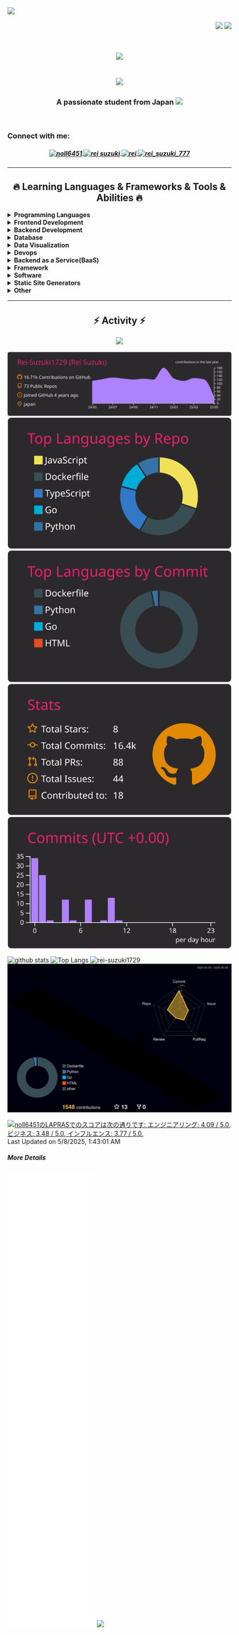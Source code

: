 <img src="https://capsule-render.vercel.app/api?type=waving&color=gradient&height=200&section=header" />


<div>
 <p align="right">
  <img src="https://komarev.com/ghpvc/?username=Rei-Suzuki1729" />
  <img src="https://visitor-badge.laobi.icu/badge?page_id=Rei-Suzuki1729">
 </p>
</div>

<h1 align="center">
  <a href="https://git.io/typing-svg">
    <img src="https://readme-typing-svg.herokuapp.com/?lines=Hi,+There!+👋;I'm+Rei+Suzuki....;Nice+to+meet+you!&center=true&size=30">
  </a>
</h1>

<h2 align="center">
  <a href="#"><img width="650px" src="https://readme-typing-svg.herokuapp.com?font=Ubuntu&color=58a6ff&size=22&center=true&lines=Hello,+World+🌎;Welcome+to+my+profile+😇;Happy+to+see+you+here+😀;Feel+free+to+look+around+😌;Reach+me+out+if+you+need+me+🤗;Have+a+great+day+😊"></a>
</h2>

<h3 align="center">A passionate student from Japan
<img src="https://media.giphy.com/media/hvRJCLFzcasrR4ia7z/giphy.gif" width="28"></h3>
<br>

<h3 align="left">Connect with me:</h3>
<h5 align="center"> 
 <!-- <a href="https://codepen.io/ffff" target="blank">
  <img align="center" src="https://raw.githubusercontent.com/rahuldkjain/github-profile-readme-generator/master/src/images/icons/Social/codepen.svg" alt="ffff" height="30" width="40" />
 </a> -->
 <!-- <a href="https://dev.to/fff" target="blank">
  <img align="center" src="https://raw.githubusercontent.com/rahuldkjain/github-profile-readme-generator/master/src/images/icons/Social/devto.svg" alt="fff" height="30" width="40" />
 </a> -->
 <a href="https://twitter.com/noll6451" target="blank">
  <img align="center" src="https://raw.githubusercontent.com/rahuldkjain/github-profile-readme-generator/master/src/images/icons/Social/twitter.svg" alt="noll6451" height="30" width="40" />
 </a>
 <a href="https://linkedin.com/in/rei suzuki" target="blank">
  <img align="center" src="https://raw.githubusercontent.com/rahuldkjain/github-profile-readme-generator/master/src/images/icons/Social/linked-in-alt.svg" alt="rei suzuki" height="30" width="40" />
 </a>
 <a href="https://stackoverflow.com/users/rei" target="blank">
  <img align="center" src="https://raw.githubusercontent.com/rahuldkjain/github-profile-readme-generator/master/src/images/icons/Social/stack-overflow.svg" alt="rei" height="30" width="40" />
 </a>
 <!-- <a href="https://codesandbox.com/fff" target="blank">
  <img align="center" src="https://raw.githubusercontent.com/rahuldkjain/github-profile-readme-generator/master/src/images/icons/Social/codesandbox.svg" alt="fff" height="30" width="40" />
 </a> -->
 <!-- <a href="https://fb.com/ffff" target="blank">
  <img align="center" src="https://raw.githubusercontent.com/rahuldkjain/github-profile-readme-generator/master/src/images/icons/Social/facebook.svg" alt="ffff" height="30" width="40" />
 </a> -->
 <a href="https://instagram.com/rei_suzuki_777" target="blank">
  <img align="center" src="https://raw.githubusercontent.com/rahuldkjain/github-profile-readme-generator/master/src/images/icons/Social/instagram.svg" alt="rei_suzuki_777" height="30" width="40" />
 </a>
 <!-- <a href="https://www.topcoder.com/members/ff" target="blank">
  <img align="center" src="https://raw.githubusercontent.com/rahuldkjain/github-profile-readme-generator/master/src/images/icons/Social/topcoder.svg" alt="ff" height="30" width="40" />
 </a> -->
 <!-- <a href="https://discord.gg/fff" target="blank">
  <img align="center" src="https://raw.githubusercontent.com/rahuldkjain/github-profile-readme-generator/master/src/images/icons/Social/discord.svg" alt="fff" height="30" width="40" />
 </a> -->
</h5>
<hr>

<h2 align="center">🔥 Learning Languages & Frameworks & Tools & Abilities 🔥</h2>
<div> 
  <details>
    <summary><b>Programming Languages</b></summary>
    <br>
    <p align="center">
    <a href="https://www.cprogramming.com/" target="_blank" rel="noreferrer"> 
      <img src="https://raw.githubusercontent.com/devicons/devicon/master/icons/c/c-original.svg" alt="c" width="40" height="40"/> 
    </a>
    <a href="https://www.w3schools.com/cpp/" target="_blank" rel="noreferrer"> 
      <img src="https://raw.githubusercontent.com/devicons/devicon/master/icons/cplusplus/cplusplus-original.svg" alt="cplusplus" width="40" height="40"/> 
    </a>
    <a href="https://www.w3schools.com/cs/" target="_blank" rel="noreferrer"> 
      <img src="https://raw.githubusercontent.com/devicons/devicon/master/icons/csharp/csharp-original.svg" alt="csharp" width="40" height="40"/> 
    </a> 
    <a href="https://golang.org" target="_blank" rel="noreferrer"> 
      <img src="https://raw.githubusercontent.com/devicons/devicon/master/icons/go/go-original.svg" alt="go" width="40" height="40"/> 
    </a> 
    <a href="https://developer.mozilla.org/en-US/docs/Web/JavaScript" target="_blank" rel="noreferrer"> 
      <img src="https://raw.githubusercontent.com/devicons/devicon/master/icons/javascript/javascript-original.svg" alt="javascript" width="40" height="40"/> 
    </a> 
    <a href="https://www.python.org" target="_blank" rel="noreferrer"> 
      <img src="https://raw.githubusercontent.com/devicons/devicon/master/icons/python/python-original.svg" alt="python" width="40" height="40"/> 
    </a> 
    <a href="https://www.rust-lang.org" target="_blank" rel="noreferrer"> 
      <img src="https://raw.githubusercontent.com/devicons/devicon/master/icons/rust/rust-plain.svg" alt="rust" width="40" height="40"/> 
    </a> 
    <a href="https://www.typescriptlang.org/" target="_blank" rel="noreferrer"> 
      <img src="https://raw.githubusercontent.com/devicons/devicon/master/icons/typescript/typescript-original.svg" alt="typescript" width="40" height="40"/> 
    </a>
   </p>
  </details>
  
  <details>
   <summary><b> Frontend Development</b></summary>
   <p align="center">
    <a href="https://babeljs.io/" target="_blank" rel="noreferrer"> 
      <img src="https://www.vectorlogo.zone/logos/babeljs/babeljs-icon.svg" alt="babel" width="40" height="40"/>
    </a> 
    <a href="https://getbootstrap.com" target="_blank" rel="noreferrer"> 
      <img src="https://raw.githubusercontent.com/devicons/devicon/master/icons/bootstrap/bootstrap-plain-wordmark.svg" alt="bootstrap" width="40" height="40"/> 
    </a> 
    <a href="https://www.w3schools.com/css/" target="_blank" rel="noreferrer"> 
      <img src="https://raw.githubusercontent.com/devicons/devicon/master/icons/css3/css3-original-wordmark.svg" alt="css3" width="40" height="40"/> 
    </a> 
    <a href="https://www.w3.org/html/" target="_blank" rel="noreferrer"> 
      <img src="https://raw.githubusercontent.com/devicons/devicon/master/icons/html5/html5-original-wordmark.svg" alt="html5" width="40" height="40"/> 
    </a> 
    <a href="https://reactjs.org/" target="_blank" rel="noreferrer"> 
      <img src="https://raw.githubusercontent.com/devicons/devicon/master/icons/react/react-original-wordmark.svg" alt="react" width="40" height="40"/> 
    </a> 
    <a href="https://sass-lang.com" target="_blank" rel="noreferrer"> 
      <img src="https://raw.githubusercontent.com/devicons/devicon/master/icons/sass/sass-original.svg" alt="sass" width="40" height="40"/> 
    </a> 
    <a href="https://tailwindcss.com/" target="_blank" rel="noreferrer"> 
      <img src="https://www.vectorlogo.zone/logos/tailwindcss/tailwindcss-icon.svg" alt="tailwind" width="40" height="40"/> 
    </a> 
    <a href="https://vuejs.org/" target="_blank" rel="noreferrer"> 
    <img src="https://raw.githubusercontent.com/devicons/devicon/master/icons/vuejs/vuejs-original-wordmark.svg" alt="vuejs" width="40" height="40"/> 
    </a> 
    <a href="https://vuetifyjs.com/en/" target="_blank" rel="noreferrer"> 
    <img src="https://bestofjs.org/logos/vuetify.svg" alt="vuetify" width="40" height="40"/> 
    </a> 
    <a href="https://webpack.js.org" target="_blank" rel="noreferrer"> 
    <img src="https://raw.githubusercontent.com/devicons/devicon/d00d0969292a6569d45b06d3f350f463a0107b0d/icons/webpack/webpack-original-wordmark.svg" alt="webpack" width="40" height="40"/> 
    </a>
   </p>
  </details>
  <details>
   <summary><b>Backend Development</b></summary>
   <p align="center"> 
    <a href="https://expressjs.com" target="_blank" rel="noreferrer"> 
    <img src="https://raw.githubusercontent.com/devicons/devicon/master/icons/express/express-original-wordmark.svg" alt="express" width="40" height="40"/> 
    </a> 
    <a href="https://graphql.org" target="_blank" rel="noreferrer">
    <img src="https://www.vectorlogo.zone/logos/graphql/graphql-icon.svg" alt="graphql" width="40" height="40"/>
    </a> 
    <a href="https://www.nginx.com" target="_blank" rel="noreferrer"> 
    <img src="https://raw.githubusercontent.com/devicons/devicon/master/icons/nginx/nginx-original.svg" alt="nginx" width="40" height="40"/>
    </a> 
    <a href="https://nodejs.org" target="_blank" rel="noreferrer">  <img src="https://raw.githubusercontent.com/devicons/devicon/master/icons/nodejs/nodejs-original-wordmark.svg" alt="nodejs" width="40" height="40"/> 
    </a> 
   </p>
  </details>
  <details>
  <summary> <b>Database</b></summary>
  <p align="center">
  <a href="https://www.mongodb.com/" target="_blank" rel="noreferrer">
    <img src="https://raw.githubusercontent.com/devicons/devicon/master/icons/mongodb/mongodb-original-wordmark.svg" alt="mongodb" width="40" height="40"/>
    </a> 
    <a href="https://www.microsoft.com/en-us/sql-server" target="_blank" rel="noreferrer">
    <img src="https://www.svgrepo.com/show/303229/microsoft-sql-server-logo.svg" alt="mssql" width="40" height="40"/>
    </a> 
    <a href="https://www.mysql.com/" target="_blank" rel="noreferrer"> 
    <img src="https://raw.githubusercontent.com/devicons/devicon/master/icons/mysql/mysql-original-wordmark.svg" alt="mysql" width="40" height="40"/> 
    </a> 
    <a href="https://www.oracle.com/" target="_blank" rel="noreferrer">
    <img src="https://raw.githubusercontent.com/devicons/devicon/master/icons/oracle/oracle-original.svg" alt="oracle" width="40" height="40"/> 
    </a> 
    <a href="https://www.postgresql.org" target="_blank" rel="noreferrer"> 
    <img src="https://raw.githubusercontent.com/devicons/devicon/master/icons/postgresql/postgresql-original-wordmark.svg" alt="postgresql" width="40" height="40"/> 
    </a> 
    <a href="https://www.sqlite.org/" target="_blank" rel="noreferrer"> 
    <img src="https://www.vectorlogo.zone/logos/sqlite/sqlite-icon.svg" alt="sqlite" width="40" height="40"/> 
    </a> 
  </p>
  </details>
  <details>
  <summary><b>Data Visualization</b></summary>
  <p align="center"> 
  <a href="https://canvasjs.com" target="_blank" rel="noreferrer"> 
    <img src="https://raw.githubusercontent.com/Hardik0307/Hardik0307/master/assets/canvasjs-charts.svg" alt="canvasjs" width="40" height="40"/> 
  </a> 
  <a href="https://www.chartjs.org" target="_blank" rel="noreferrer"> 
    <img src="https://www.chartjs.org/media/logo-title.svg" alt="chartjs" width="40" height="40"/> 
  </a> 
  </p>
  </details>
  <details>
  <summary><b>Devops</b></summary>
  <p align="center">
  <a href="https://aws.amazon.com" target="_blank" rel="noreferrer">
    <img src="https://raw.githubusercontent.com/devicons/devicon/master/icons/amazonwebservices/amazonwebservices-original-wordmark.svg" alt="aws" width="40" height="40"/> 
  </a> 
  <a href="https://azure.microsoft.com/en-in/" target="_blank" rel="noreferrer"> 
    <img src="https://www.vectorlogo.zone/logos/microsoft_azure/microsoft_azure-icon.svg" alt="azure" width="40" height="40"/> 
  </a> 
  <a href="https://www.gnu.org/software/bash/" target="_blank" rel="noreferrer"> 
    <img src="https://www.vectorlogo.zone/logos/gnu_bash/gnu_bash-icon.svg" alt="bash" width="40" height="40"/> 
  </a> 
  <a href="https://circleci.com" target="_blank" rel="noreferrer"> 
    <img src="https://www.vectorlogo.zone/logos/circleci/circleci-icon.svg" alt="circleci" width="40" height="40"/> 
  </a> 
  <a href="https://www.docker.com/" target="_blank" rel="noreferrer"> 
    <img src="https://raw.githubusercontent.com/devicons/devicon/master/icons/docker/docker-original-wordmark.svg" alt="docker" width="40" height="40"/> 
  </a> 
  <a href="https://cloud.google.com" target="_blank" rel="noreferrer"> 
    <img src="https://www.vectorlogo.zone/logos/google_cloud/google_cloud-icon.svg" alt="gcp" width="40" height="40"/> 
  </a> 
  <a href="https://kubernetes.io" target="_blank" rel="noreferrer"> 
    <img src="https://www.vectorlogo.zone/logos/kubernetes/kubernetes-icon.svg" alt="kubernetes" width="40" height="40"/> 
  </a> 
  </p>
  </details>
  <details>
  <summary><b>Backend as a Service(BaaS)</b></summary>
  <p align="center">
  <a href="https://firebase.google.com/" target="_blank" rel="noreferrer">
    <img src="https://www.vectorlogo.zone/logos/firebase/firebase-icon.svg" alt="firebase" width="40" height="40"/> 
  </a> 
  <a href="https://heroku.com" target="_blank" rel="noreferrer">
  <img src="https://www.vectorlogo.zone/logos/heroku/heroku-icon.svg" alt="heroku" width="40" height="40"/> 
  </a> 
  </p>
  </details>
  <details>
  <summary><b>Framework</b></summary>
  <p align="center">
  <a href="https://www.djangoproject.com/" target="_blank" rel="noreferrer">
    <img src="https://raw.githubusercontent.com/devicons/devicon/master/icons/django/django-original.svg" alt="django" width="40" height="40"/>
  </a>
  <a href="https://dotnet.microsoft.com/" target="_blank" rel="noreferrer">
    <img src="https://raw.githubusercontent.com/devicons/devicon/master/icons/dot-net/dot-net-original-wordmark.svg" alt="dotnet" width="40" height="40"/>
  </a> 
  <a href="https://flask.palletsprojects.com/" target="_blank" rel="noreferrer">
    <img src="https://www.vectorlogo.zone/logos/pocoo_flask/pocoo_flask-icon.svg" alt="flask" width="40" height="40"/> 
  </a> 
  </p>
  </details>
  <details>
  <summary><b>Software</b></summary>
  <p align="center"> 
  <a href="https://www.figma.com/" target="_blank" rel="noreferrer">
    <img src="https://www.vectorlogo.zone/logos/figma/figma-icon.svg" alt="figma" width="40" height="40"/>
  </a>
  </p>
  </details>
  <details>
  <summary><b>Static Site Generators</b></summary>
  <p align="center"> 
  <a href="https://nextjs.org/" target="_blank" rel="noreferrer">
    <img src="https://cdn.worldvectorlogo.com/logos/nextjs-2.svg" alt="nextjs" width="40" height="40"/>
  </a>
  <a href="https://nuxtjs.org/" target="_blank" rel="noreferrer">
    <img src="https://www.vectorlogo.zone/logos/nuxtjs/nuxtjs-icon.svg" alt="nuxtjs" width="40" height="40"/>
  </a>
  </p>
  </details>
  <details>
  <summary><b>Other</b></summary>
  <p align="center">
  <a href="https://git-scm.com/" target="_blank" rel="noreferrer">
    <img src="https://www.vectorlogo.zone/logos/git-scm/git-scm-icon.svg" alt="git" width="40" height="40"/> 
  </a>
  <a href="https://www.linux.org/" target="_blank" rel="noreferrer">
    <img src="https://raw.githubusercontent.com/devicons/devicon/master/icons/linux/linux-original.svg" alt="linux" width="40" height="40"/>
  </a>
  </p>
  </details>
</div>
<hr>

<h2 align="center">⚡ Activity ⚡</h2>
<p align="center">
<a href="https://github.com/ryo-ma/github-profile-trophy" title="trophy">
  <img src="https://github-profile-trophy.vercel.app/?username=Rei-Suzuki1729&theme=juicyfresh&column=7&margin-w=15&margin-h=15"/>
 </a>
</p>
 <p align="left">
 <a href="https://github.com/vn7n24fzkq/github-profile-summary-cards" title="summary-card-profile">
    <img src="https://raw.githubusercontent.com/Rei-Suzuki1729/Rei-Suzuki1729/main/profile-summary-card-output/monokai/0-profile-details.svg"/>
 </a>
 <a href="https://github.com/vn7n24fzkq/github-profile-summary-cards" title="summary-card-repos">
  <img src="https://raw.githubusercontent.com/Rei-Suzuki1729/Rei-Suzuki1729/main/profile-summary-card-output/monokai/1-repos-per-language.svg"/>
 </a>
 <a href="https://github.com/vn7n24fzkq/github-profile-summary-cards" title="summary-card-commit">
  <img src="https://raw.githubusercontent.com/Rei-Suzuki1729/Rei-Suzuki1729/main/profile-summary-card-output/monokai/2-most-commit-language.svg"/>
 </a>
 <a href="https://github.com/vn7n24fzkq/github-profile-summary-cards" title="summary-card-output">
 <img src="https://raw.githubusercontent.com/Rei-Suzuki1729/Rei-Suzuki1729/main/profile-summary-card-output/monokai/3-stats.svg"/>
 </a>
 <a href="https://github.com/vn7n24fzkq/github-profile-summary-cards" title="summary-card-output">
  <img src="https://raw.githubusercontent.com/Rei-Suzuki1729/Rei-Suzuki1729/main/profile-summary-card-output/monokai/4-productive-time.svg"/>
 </a>
</p>
<p align="left"> 

  <img alt="github stats"  src="https://github-readme-stats.vercel.app/api?username=Rei-Suzuki1729&count_private=true&show_icons=true&show_icons=true&theme=onedark" />
  <img alt="Top Langs"src="https://github-readme-stats.vercel.app/api/top-langs/?username=Rei-Suzuki1729&layout=compact&count_private=true&show_icons=true&theme=onedark" />

  <img src="https://github-readme-streak-stats.herokuapp.com/?user=rei-suzuki1729&theme=dark" alt="rei-suzuki1729" />

  <img src="./profile-3d-contrib/profile-night-rainbow.svg">
</p>

<!--START_SECTION:lapras-card-->
<p ><a href="https://lapras.com/public/noll6451" target="_blank" rel="noopener noreferrer"><img alt="noll6451のLAPRASでのスコアは次の通りです: エンジニアリング: 4.09 / 5.0, ビジネス: 3.48 / 5.0, インフルエンス: 3.77 / 5.0." src="https://lapras-card-generator.vercel.app/api/svg?e=4.09&b=3.48&i=3.77&b1=%23004736&b2=%2300bf8f&i1=%23007b5c&i2=%2300bf8f&l=ja" width="400" ></a>  
Last Updated on 5/8/2025, 1:43:01 AM</p>
<!--END_SECTION:lapras-card-->

 <h5>More Details</h5>
 <img src="./github-metrics.svg">



<!--
<h2 align="center">👨‍💻 Repositories 👨‍💻</h2>
<div width="100%" align="center">
  <a align="left" href="https://github.com/zumrudu-anka/Algorithms" title="Algorithms"><img align="left" height="115" src="https://github-readme-stats.vercel.app/api/pin/?username=zumrudu-anka&repo=Algorithms&theme=react&border_color=61dafb&border_radius=10"></a><a align="right" href="https://github.com/zumrudu-anka/DataStructures" title="Data Structures"><img align="right" height="115" src="https://github-readme-stats.vercel.app/api/pin/?username=zumrudu-anka&repo=DataStructures&theme=react&border_color=61dafb&border_radius=10"></a>
</div>
<br/><br/><br/><br/><br/><br/>
<div width="100%" align="center">
  <a align="left" href="https://github.com/zumrudu-anka/Turkce-Heceleme-CPP" title="Turkce-Heceleme-CPP"><img align="left" height="115" src="https://github-readme-stats.vercel.app/api/pin/?username=zumrudu-anka&repo=Turkce-Heceleme-CPP&theme=react&border_color=61dafb&border_radius=10"></a>
  <a align="right" href="https://github.com/zumrudu-anka/CopyMoveForgeryDetectionWithDCT" title="Copy&Move Forgery Detection With DCT"><img align="right" height="115" src="https://github-readme-stats.vercel.app/api/pin/?username=zumrudu-anka&repo=CopyMoveForgeryDetectionWithDCT&theme=react&border_color=61dafb&border_radius=10"></a>
</div>
<br/><br/><br/><br/><br/><br/>
<div width="100%" align="center">
  <a align="left" href="https://github.com/zumrudu-anka/cpp-openmp-needleman-wunsch" title="Needleman Wunsch Algorithm With OpenMP"><img align="left" height="115" src="https://github-readme-stats.vercel.app/api/pin/?username=zumrudu-anka&repo=cpp-openmp-needleman-wunsch&theme=react&border_color=61dafb&border_radius=10"></a>
  <a align="right" href="https://github.com/zumrudu-anka/cpp-artificial-neural-networks" title="Artificial Neural Networks"><img align="right" height="115" src="https://github-readme-stats.vercel.app/api/pin/?username=zumrudu-anka&repo=cpp-artificial-neural-networks&theme=react&border_color=61dafb&border_radius=10"></a>
</div>
<br/><br/><br/><br/><br/><br/>
<div width="100%" align="center">
  <a align="left" href="https://github.com/zumrudu-anka/javascript-minesweeper" title="Minesweeper"><img align="left" height="115" src="https://github-readme-stats.vercel.app/api/pin/?username=zumrudu-anka&repo=javascript-minesweeper&theme=react&border_color=61dafb&border_radius=10"></a>
  <a align="right" href="https://github.com/zumrudu-anka/KTU-TraditionalComputerOlympics-2019" title="KTU Traditional Computer Olympics 2019-2020"><img align="right" height="115" src="https://github-readme-stats.vercel.app/api/pin/?username=zumrudu-anka&repo=KTU-TraditionalComputerOlympics-2019&theme=react&border_color=61dafb&border_radius=10"></a>
</div>
<br><br><br><br><br><br>
<h4 align="center">
  <a href="https://github.com/zumrudu-anka?tab=repositories" title="Show Repositories">🔎 Show More 🔍</a>
</h4>
!-->

<img src="https://capsule-render.vercel.app/api?type=waving&color=gradient&height=200&section=footer" />



